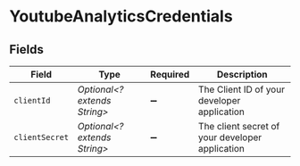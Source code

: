 # YoutubeAnalyticsCredentials


## Fields

| Field                                           | Type                                            | Required                                        | Description                                     |
| ----------------------------------------------- | ----------------------------------------------- | ----------------------------------------------- | ----------------------------------------------- |
| `clientId`                                      | *Optional<? extends String>*                    | :heavy_minus_sign:                              | The Client ID of your developer application     |
| `clientSecret`                                  | *Optional<? extends String>*                    | :heavy_minus_sign:                              | The client secret of your developer application |